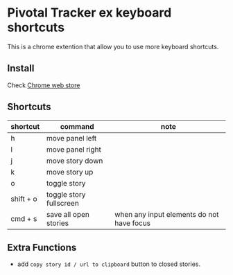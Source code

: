# Pivotal Tracker ex keyboard shortcuts

This is a chrome extention that allow you to use more keyboard shortcuts.

## Install

Check [Chrome web store](https://chrome.google.com/webstore/detail/pivotaltracker-extra-keyb/chalbocgpnbkjmehbbdfplfanjbgpppk)

## Shortcuts

| shortcut | command | note |
| ------------- | ------------- | ---------- |
| h  | move panel left | |
| l  | move panel right| |
| j  | move story down | |
| k  | move story up   | |
| o  | toggle story  | |
| shift + o  | toggle story fullscreen  | |
| cmd + s  | save all open stories  | when any input elements do not have focus |

## Extra Functions

- add `copy story id / url to clipboard` button to closed stories.

